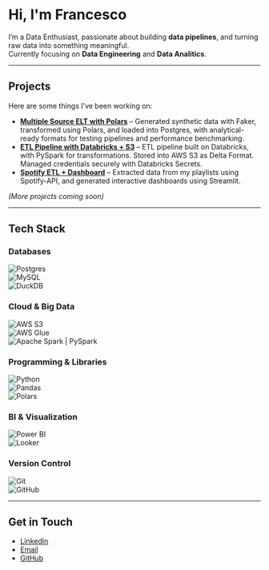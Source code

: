 # Hi, I'm Francesco 

I’m a Data Enthusiast, passionate about building **data pipelines**, and turning raw data into something meaningful.  
Currently focusing on **Data Engineering** and **Data Analitics**.

---

## Projects
Here are some things I’ve been working on:
- [**Multiple Source ELT with Polars**](https://github.com/fran-cornachione/Multiple_Source_ETL) – Generated synthetic data with Faker, transformed using Polars, and loaded into Postgres, with analytical-ready formats for testing pipelines and performance benchmarking.
- [**ETL Pipeline with Databricks + S3**](https://github.com/fran-cornachione/DATABRICKS-AWS-ETL) – ETL pipeline built on Databricks, with PySpark for transformations. Stored into AWS S3 as Delta Format. Managed credentials securely with Databricks Secrets.
- [**Spotify ETL + Dashboard**](https://github.com/fran-cornachione/SpotifyETL) – Extracted data from my playlists using Spotify-API, and generated interactive dashboards using Streamlit.

*(More projects coming soon)*

---

## Tech Stack

### Databases  
![Postgres](https://img.shields.io/badge/PostgreSQL-316192?logo=postgresql&logoColor=white)  
![MySQL](https://img.shields.io/badge/MySQL-4479A1?logo=mysql&logoColor=white)  
![DuckDB](https://img.shields.io/badge/DuckDB-FFF000?logo=duckdb&logoColor=black)

### Cloud & Big Data  
![AWS S3](https://img.shields.io/badge/AWS%20S3-569A31?logo=amazons3&logoColor=white)  
![AWS Glue](https://img.shields.io/badge/AWS%20Glue-FF9900?logo=amazonaws&logoColor=white)  
![Apache Spark | PySpark](https://img.shields.io/badge/Apache%20Spark-E25A1C?logo=apachespark&logoColor=white)

### Programming & Libraries  
![Python](https://img.shields.io/badge/Python-3776AB?logo=python&logoColor=white)  
![Pandas](https://img.shields.io/badge/Pandas-150458?logo=pandas&logoColor=white)  
![Polars](https://img.shields.io/badge/Polars-FF6F00?logo=python&logoColor=white)

### BI & Visualization  
![Power BI](https://img.shields.io/badge/Power%20BI-F2C811?logo=powerbi&logoColor=black)  
![Looker](https://img.shields.io/badge/Looker-4285F4?logo=looker&logoColor=white)

### Version Control  
![Git](https://img.shields.io/badge/Git-F05032?logo=git&logoColor=white)  
![GitHub](https://img.shields.io/badge/GitHub-181717?logo=github&logoColor=white)

---


## Get in Touch
- [LinkedIn](https://www.linkedin.com/in/francesco-cornachione/)  
- [Email](mailto:francescocornachione681@gmail.com)  
- [GitHub](https://github.com/fran-cornachione)


